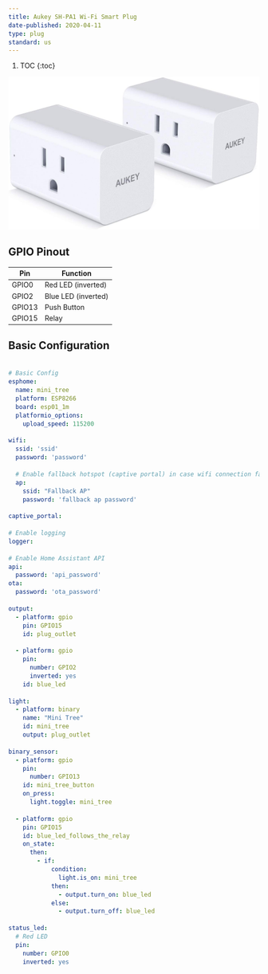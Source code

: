 ```yaml
---
title: Aukey SH-PA1 Wi-Fi Smart Plug
date-published: 2020-04-11
type: plug
standard: us
---
```


1. TOC
{:toc}

![alt text](/assets/images/Aukey-SH-PA1-Smart-Plug/aukey-plug.jpg "Aukey SH-PA1 Smart WiFi Plug")

## GPIO Pinout

| Pin     | Function                           |
|---------|------------------------------------|
| GPIO0   | Red LED (inverted)                 |
| GPIO2   | Blue LED (inverted)                |
| GPIO13  | Push Button                        |
| GPIO15  | Relay                              |

## Basic Configuration

```yaml

# Basic Config
esphome:
  name: mini_tree
  platform: ESP8266
  board: esp01_1m
  platformio_options:
    upload_speed: 115200

wifi:
  ssid: 'ssid'
  password: 'password'

  # Enable fallback hotspot (captive portal) in case wifi connection fails
  ap:
    ssid: "Fallback AP"
    password: 'fallback ap password'

captive_portal:

# Enable logging
logger:

# Enable Home Assistant API
api:
  password: 'api_password'
ota:
  password: 'ota_password'

output:
  - platform: gpio
    pin: GPIO15
    id: plug_outlet
    
  - platform: gpio
    pin:
      number: GPIO2
      inverted: yes
    id: blue_led

light:
  - platform: binary
    name: "Mini Tree"
    id: mini_tree
    output: plug_outlet

binary_sensor:
  - platform: gpio
    pin: 
      number: GPIO13
    id: mini_tree_button
    on_press:
      light.toggle: mini_tree
      
  - platform: gpio
    pin: GPIO15
    id: blue_led_follows_the_relay
    on_state:
      then:
        - if:
            condition:
              light.is_on: mini_tree
            then:
              - output.turn_on: blue_led
            else:
              - output.turn_off: blue_led

status_led:
  # Red LED
  pin:
    number: GPIO0
    inverted: yes

```
